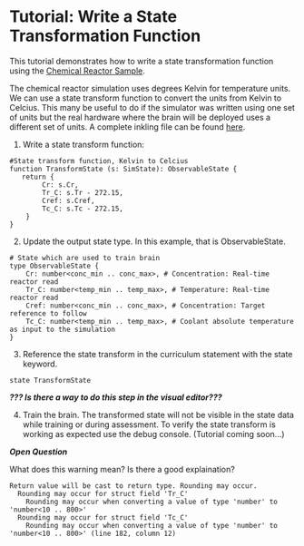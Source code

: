 # Tutorial: Write a State Transformation Function

This tutorial demonstrates how to write a state transformation function using the [Chemical Reactor Sample](https://azuremarketplace.microsoft.com/en-us/marketplace/apps/microsoftcorporation1638560120339.bonsai_cstr_sample?tab=Overview).

The chemical reactor simulation uses degrees Kelvin for temperature units. We can use a state transform function to convert the units from Kelvin to Celcius. This many be useful to do if the simulator was written using one set of units but the real hardware where the brain will be deployed uses a different set of units. A complete inkling file can be found [here](https://github.com/defeirst/bonsai-demos/blob/main/state-transform/cstr-state-transform.ink). 

1. Write a state transform function:

```
#State transform function, Kelvin to Celcius
function TransformState (s: SimState): ObservableState {
   return {
        Cr: s.Cr,
        Tr_C: s.Tr - 272.15,
        Cref: s.Cref,
        Tc_C: s.Tc - 272.15,
    }
}
```

2. Update the output state type. In this example, that is ObservableState.

```
# State which are used to train brain
type ObservableState {
    Cr: number<conc_min .. conc_max>, # Concentration: Real-time reactor read
    Tr_C: number<temp_min .. temp_max>, # Temperature: Real-time reactor read
    Cref: number<conc_min .. conc_max>, # Concentration: Target reference to follow
    Tc_C: number<temp_min .. temp_max>, # Coolant absolute temperature as input to the simulation
}
```

3. Reference the state transform in the curriculum statement with the state keyword.

```state TransformState```

***??? Is there a way to do this step in the visual editor???***


4. Train the brain. The transformed state will not be visible in the state data while training or during assessment. To verify the state transform is working as expected use the debug console. (Tutorial coming soon...)

***Open Question***

What does this warning mean? Is there a good explaination?
```
Return value will be cast to return type. Rounding may occur.
  Rounding may occur for struct field 'Tr_C'
    Rounding may occur when converting a value of type 'number' to 'number<10 .. 800>'
  Rounding may occur for struct field 'Tc_C'
    Rounding may occur when converting a value of type 'number' to 'number<10 .. 800>' (line 182, column 12)
```


